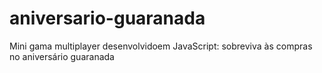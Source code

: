 # aniversario-guaranada
Mini gama multiplayer desenvolvidoem JavaScript: sobreviva às compras no aniversário guaranada
